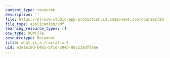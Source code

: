 ```yaml
---
content_type: resource
description: ''
file: https://ol-ocw-studio-app-production.s3.amazonaws.com/courses/20-219-becoming-the-next-bill-nye-writing-and-hosting-the-educational-show-january-iap-2015/e3e1e19db481bf1d39ebdec23adfdaae_what_is_a_fractal.pdf
file_type: application/pdf
learning_resource_types: []
ocw_type: OCWFile
resourcetype: Document
title: what_is_a_fractal.srt
uid: e3e1e19d-b481-bf1d-39eb-dec23adfdaae
---
```

